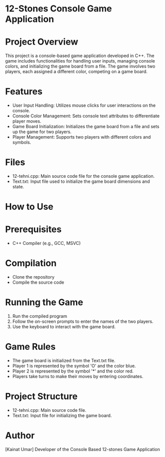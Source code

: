 # 12-Stones Console Game Application

# Project Overview
This project is a console-based game application developed in C++. The game includes functionalities for handling user inputs, managing console colors, and initializing the game board from a file. The game involves two players, each assigned a different color, competing on a game board.

# Features
- User Input Handling: Utilizes mouse clicks for user interactions on the console.
- Console Color Management: Sets console text attributes to differentiate player moves.
- Game Board Initialization: Initializes the game board from a file and sets up the game for two players.
- Player Management: Supports two players with different colors and symbols.

# Files
- 12-tehni.cpp: Main source code file for the console game application.
- Text.txt: Input file used to initialize the game board dimensions and state.

# How to Use
# Prerequisites
- C++ Compiler (e.g., GCC, MSVC)
# Compilation
- Clone the repository
- Compile the source code
# Running the Game
1. Run the compiled program
2. Follow the on-screen prompts to enter the names of the two players.
3. Use the keyboard to interact with the game board.

# Game Rules
- The game board is initialized from the Text.txt file.
- Player 1 is represented by the symbol 'O' and the color blue.
- Player 2 is represented by the symbol '*' and the color red.
- Players take turns to make their moves by entering coordinates.

# Project Structure
- 12-tehni.cpp: Main source code file.
- Text.txt: Input file for initializing the game board.

# Author
[Kainat Umar] 
Developer of the Console Based 12-stones Game Application
